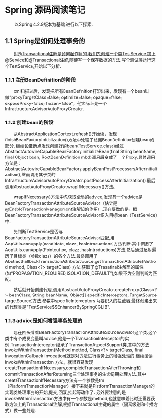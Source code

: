 # Spring 源码阅读笔记

&ensp;&ensp;&ensp;&ensp; 以Spring 4.2.9版本为基础,进行以下探索.

## 1.1 Spring是如何处理事务的

&ensp;&ensp;&ensp;&ensp;即@Transactional注解是如何起作用的.我们先创建一个类TestService,加上@Service和@Transactional注解,随便写一个保存数据的方法.写个测试类运行这个TestService,开始以下分析.

### 1.1.1 注册BeanDefinition的阶段

&ensp;&ensp;&ensp;&ensp;xml扫描过后，发现把所有BeanDefinition打印出来，发现有一个bean叫做“proxyTargetClass=false; optimize=false; opaque=false; exposeProxy=false; frozen=false”，他实际上是一个InfrastructureAdvisorAutoProxyCreator.


### 1.1.2 创建bean的阶段

&ensp;&ensp;&ensp;&ensp;从AbstractApplicationContext.refresh()开始读，发现finishBeanFactoryInitialization()方法中处理了根据BeanDefinition创建bean的部分.
继续设置断点发现创建好的bean(TestService.class)经过AbstractAutowireCapableBeanFactory.initializeBean(final String beanName, final Object bean, RootBeanDefinition mbd)调用后变成了一个Proxy.具体调用方法是：
AbstractAutowireCapableBeanFactory.applyBeanPostProcessorsAfterInitialization(),继而调用其子类的
InfrastructureAdvisorAutoProxyCreator.postProcessAfterInitialization().最后调用AbstractAutoProxyCreator.wrapIfNecessary()方法。

&ensp;&ensp;&ensp;&ensp;wrapIfNecessary()方法中先获取全局的advice,发现有一个advice是BeanFactoryTransactionAttributeSourceAdvisor（估计是@EnableTransactionManagement注解起的作用）.现在要做的是，把BeanFactoryTransactionAttributeSourceAdvisor织入目标bean（TestService）中.
    
&ensp;&ensp;&ensp;&ensp;先判断TestService是否与BeanFactoryTransactionAttributeSourceAdvisor匹配,用AopUtils.canApply(candidate, clazz, hasIntroductions)方法判断.其中调用了AopUtils.canApply(Pointcut pc, clazz, hasIntroductions)方法,然后通过反射遍历了目标类（参数clazz）的各个方法.最终调用了AbstractFallbackTransactionAttributeSource.getTransactionAttribute(Method method, Class<?> targetClass) 方法,获取了@Trasatinal注解里的属性(如“PROPAGATION_REQUIRED,ISOLATION_DEFAULT”),如果不为空则判断为匹配。

&ensp;&ensp;&ensp;&ensp;然后就开始创建代理,调用AbstractAutoProxyCreator.createProxy(Class<?> beanClass, String beanName, Object[] specificInterceptors, TargetSource targetSource)方法.参数中specificInterceptors 为要织入的拦截器.最终创建出来的代理类是"TestService$$EnhancerBySpringCGLIB".

### 1.1.3 advice是如何增强事务处理的
&ensp;&ensp;&ensp;&ensp;现在回头看看BeanFactoryTransactionAttributeSourceAdvisor这个类.这个类中有个成员变量叫advice,他是一个TransactionInterceptor的实例.TransactionInterceptor继承了TransactionAspectSupport类,其中的方法invokeWithinTransaction(Method method, Class<?> targetClass, final InvocationCallback invocation)就是对方法进行事务上的增强处理的.继续阅读invokeWithinTransaction 方法，就很容易发现createTransactionIfNecessary,completeTransactionAfterThrowing和commitTransactionAfterReturning三个处理事务的生命周期处理方法.其中createTransactionIfNecessary方法有一个参数是tm（PlatformTransactionManager）接下来就是PlatformTransactionManager的实现类处理事务的开始,提交,回滚,挂起等动作了.
另外要注意的是invokeWithinTransaction方法中有一个参数是method,也就意味着此时还需要获取方法上的Transactional注解,根据Transactional主键的属性（隔离级别和传播方式）做一些处理.
